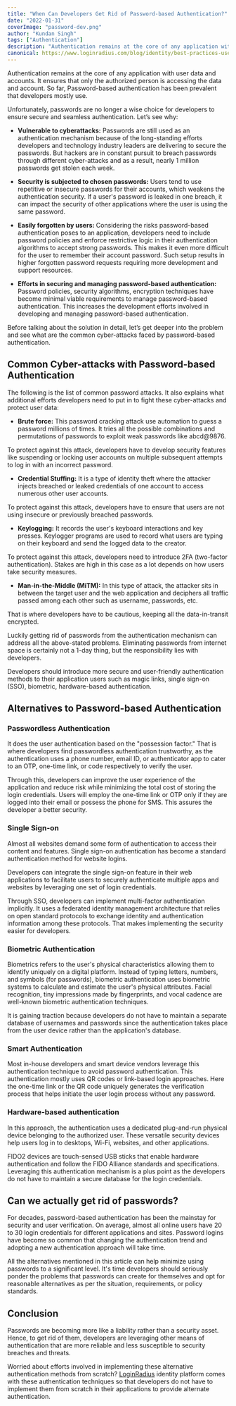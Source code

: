 ```yaml
---
title: "When Can Developers Get Rid of Password-based Authentication?"
date: "2022-01-31"
coverImage: "password-dev.png"
author: "Kundan Singh"
tags: ["Authentication"]
description: "Authentication remains at the core of any application with user data and accounts. It ensures that only the authorized person is accessing the data and account. So far, Password-based authentication has been prevalent that developers mostly use."
canonical: https://www.loginradius.com/blog/identity/best-practices-username-password-authentication/
---
```


Authentication remains at the core of any application with user data and accounts. It ensures that only the authorized person is accessing the data and account. So far, Password-based authentication has been prevalent that developers mostly use.

Unfortunately, passwords are no longer a wise choice for developers to ensure secure and seamless authentication. Let’s see why:

- **Vulnerable to cyberattacks:** Passwords are still used as an authentication mechanism because of the long-standing efforts developers and technology industry leaders are delivering to secure the passwords. But hackers are in constant pursuit to breach passwords through different cyber-attacks and as a result, nearly 1 million passwords get stolen each week.

- **Security is subjected to chosen passwords:** Users tend to use repetitive or insecure passwords for their accounts, which weakens the authentication security. If a user's password is leaked in one breach, it can impact the security of other applications where the user is using the same password.

- **Easily forgotten by users:** Considering the risks password-based authentication poses to an application, developers need to include password policies and enforce restrictive logic in their authentication algorithms to accept strong passwords. This makes it even more difficult for the user to remember their account password. Such setup results in higher forgotten password requests requiring more development and support resources.

- **Efforts in securing and managing password-based authentication:** Password policies, security algorithms, encryption techniques have become minimal viable requirements to manage password-based authentication. This increases the development efforts involved in developing and managing password-based authentication.

Before talking about the solution in detail, let’s get deeper into the problem and see what are the common cyber-attacks faced by password-based authentication.

## Common Cyber-attacks with Password-based Authentication

The following is the list of common password attacks. It also explains what additional efforts developers need to put in to fight these cyber-attacks and protect user data:

- **Brute force:** This password cracking attack use automation to guess a password millions of times. It tries all the possible combinations and permutations of passwords to exploit weak passwords like abcd@9876.

To protect against this attack, developers have to develop security features like suspending or locking user accounts on multiple subsequent attempts to log in with an incorrect password.

- **Credential Stuffing:** It is a type of identity theft where the attacker injects breached or leaked credentials of one account to access numerous other user accounts.

To protect against this attack, developers have to ensure that users are not using insecure or previously breached passwords.

- **Keylogging:** It records the user's keyboard interactions and key presses. Keylogger programs are used to record what users are typing on their keyboard and send the logged data to the creator.

To protect against this attack, developers need to introduce 2FA (two-factor authentication). Stakes are high in this case as a lot depends on how users take security measures.

- **Man-in-the-Middle (MiTM):** In this type of attack, the attacker sits in between the target user and the web application and deciphers all traffic passed among each other such as username, passwords, etc.

That is where developers have to be cautious, keeping all the data-in-transit encrypted.

Luckily getting rid of passwords from the authentication mechanism can address all the above-stated problems. Eliminating passwords from internet space is certainly not a 1-day thing, but the responsibility lies with developers.

Developers should introduce more secure and user-friendly authentication methods to their application users such as magic links, single sign-on (SSO), biometric, hardware-based authentication.

## Alternatives to Password-based Authentication

### Passwordless Authentication

It does the user authentication based on the "possession factor." That is where developers find passwordless authentication trustworthy, as the authentication uses a phone number, email ID, or authenticator app to cater to an OTP, one-time link, or code respectively to verify the user.

Through this, developers can improve the user experience of the application and reduce risk while minimizing the total cost of storing the login credentials. Users will employ the one-time link or OTP only if they are logged into their email or possess the phone for SMS. This assures the developer a better security.

### Single Sign-on

Almost all websites demand some form of authentication to access their content and features. Single sign-on authentication has become a standard authentication method for website logins.

Developers can integrate the single sign-on feature in their web applications to facilitate users to securely authenticate multiple apps and websites by leveraging one set of login credentials.

Through SSO, developers can implement multi-factor authentication implicitly. It uses a federated identity management architecture that relies on open standard protocols to exchange identity and authentication information among these protocols. That makes implementing the security easier for developers.

### Biometric Authentication

Biometrics refers to the user's physical characteristics allowing them to identify uniquely on a digital platform. Instead of typing letters, numbers, and symbols (for passwords), biometric authentication uses biometric systems to calculate and estimate the user's physical attributes. Facial recognition, tiny impressions made by fingerprints, and vocal cadence are well-known biometric authentication techniques.

It is gaining traction because developers do not have to maintain a separate database of usernames and passwords since the authentication takes place from the user device rather than the application's database.

### Smart Authentication

Most in-house developers and smart device vendors leverage this authentication technique to avoid password authentication. This authentication mostly uses QR codes or link-based login approaches. Here the one-time link or the QR code uniquely generates the verification process that helps initiate the user login process without any password.

### Hardware-based authentication

In this approach, the authentication uses a dedicated plug-and-run physical device belonging to the authorized user. These versatile security devices help users log in to desktops, Wi-Fi, websites, and other applications.

FIDO2 devices are touch-sensed USB sticks that enable hardware authentication and follow the FIDO Alliance standards and specifications. Leveraging this authentication mechanism is a plus point as the developers do not have to maintain a secure database for the login credentials.

## Can we actually get rid of passwords?

For decades, password-based authentication has been the mainstay for security and user verification. On average, almost all online users have 20 to 30 login credentials for different applications and sites. Password logins have become so common that changing the authentication trend and adopting a new authentication approach will take time.

All the alternatives mentioned in this article can help minimize using passwords to a significant level. It's time developers should seriously ponder the problems that passwords can create for themselves and opt for reasonable alternatives as per the situation, requirements, or policy standards.

## Conclusion

Passwords are becoming more like a liability rather than a security asset. Hence, to get rid of them, developers are leveraging other means of authentication that are more reliable and less susceptible to security breaches and threats.

Worried about efforts involved in implementing these alternative authentication methods from scratch? [LoginRadius](https://accounts.loginradius.com/auth.aspx?action=register&return_url=https://dashboard.loginradius.com/login&plan=pro) identity platform comes with these authentication techniques so that developers do not have to implement them from scratch in their applications to provide alternate authentication.
